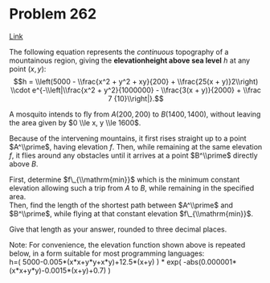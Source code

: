 # Problem 262

[Link](https://projecteuler.net/problem=262)

The following equation represents the *continuous* topography of a mountainous region, giving the **elevationheight above sea level** $h$ at any point $(x, y)$: $$h = \\left(5000 - \\frac{x^2 + y^2 + xy}{200} + \\frac{25(x + y)}2\\right) \\cdot e^{-\\left|\\frac{x^2 + y^2}{1000000} - \\frac{3(x + y)}{2000} + \\frac 7 {10}\\right|}.$$ 

A mosquito intends to fly from $A(200,200)$ to $B(1400,1400)$, without leaving the area given by $0 \\le x, y \\le 1600$.

Because of the intervening mountains, it first rises straight up to a point $A^\\prime$, having elevation $f$. Then, while remaining at the same elevation $f$, it flies around any obstacles until it arrives at a point $B^\\prime$ directly above $B$.

First, determine $f\_{\\mathrm{min}}$ which is the minimum constant elevation allowing such a trip from $A$ to $B$, while remaining in the specified area.  
Then, find the length of the shortest path between $A^\\prime$ and $B^\\prime$, while flying at that constant elevation $f\_{\\mathrm{min}}$.

Give that length as your answer, rounded to three decimal places.

Note: For convenience, the elevation function shown above is repeated below, in a form suitable for most programming languages:  
h=( 5000-0.005\*(x\*x+y\*y+x\*y)+12.5\*(x+y) ) \* exp( -abs(0.000001\*(x\*x+y\*y)-0.0015\*(x+y)+0.7) )
